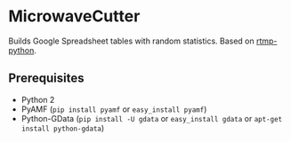 MicrowaveCutter
===============

Builds Google Spreadsheet tables with random statistics. Based on [rtmp-python](https://github.com/prekageo/rtmp-python).

Prerequisites
-------------
* Python 2
* PyAMF (`pip install pyamf` or `easy_install pyamf`)
* Python-GData (`pip install -U gdata` or `easy_install gdata` or `apt-get install python-gdata`)
